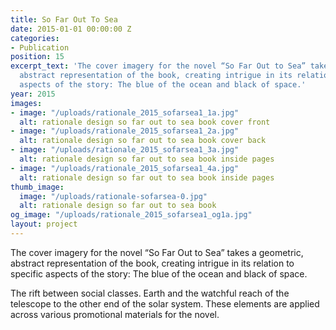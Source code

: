 ```yaml
---
title: So Far Out To Sea
date: 2015-01-01 00:00:00 Z
categories:
- Publication
position: 15
excerpt_text: 'The cover imagery for the novel “So Far Out to Sea” takes a geometric,
  abstract representation of the book, creating intrigue in its relation to specific
  aspects of the story: The blue of the ocean and black of space.'
year: 2015
images:
- image: "/uploads/rationale_2015_sofarsea1_1a.jpg"
  alt: rationale design so far out to sea book cover front
- image: "/uploads/rationale_2015_sofarsea1_2a.jpg"
  alt: rationale design so far out to sea book cover back
- image: "/uploads/rationale_2015_sofarsea1_3a.jpg"
  alt: rationale design so far out to sea book inside pages
- image: "/uploads/rationale_2015_sofarsea1_4a.jpg"
  alt: rationale design so far out to sea book inside pages
thumb_image:
  image: "/uploads/rationale-sofarsea-0.jpg"
  alt: rationale design so far out to sea book
og_image: "/uploads/rationale_2015_sofarsea1_og1a.jpg"
layout: project
---
```


The cover imagery for the novel “So Far Out to Sea” takes a geometric, abstract representation of the book, creating intrigue in its relation to specific aspects of the story: The blue of the ocean and black of space.

The rift between social classes. Earth and the watchful reach of the telescope to the other end of the solar system. These elements are applied across various promotional materials for the novel.